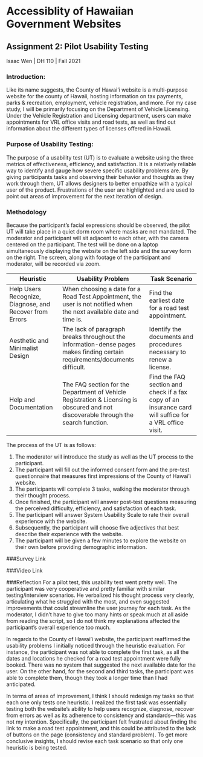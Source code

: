 # Accessiblity of Hawaiian Government Websites

## Assignment 2: Pilot Usability Testing

Isaac Wen | DH 110 | Fall 2021

### Introduction:
Like its name suggests, the County of Hawai’i website is a multi-purpose website for the county of Hawaii, hosting information on tax payments, parks & recreation, employment, vehicle registration, and more. For my case study, I will be primarily focusing on the Department of Vehicle Licensing. Under the Vehicle Registration and Licensing department, users can make appointments for VRL office visits and road tests, as well as find out information about the different types of licenses offered in Hawaii.

### Purpose of Usability Testing:
The purpose of a usability test (UT) is to evaluate a website using the three metrics of effectiveness, efficiency, and satisfaction. It is a relatively reliable way to identify and gauge how severe specific usability problems are. By giving participants tasks and observing their behavior and thoughts as they work through them, UT allows designers to better empathize with a typical user of the product. Frustrations of the user are highlighted and are used to point out areas of improvement for the next iteration of design.

### Methodology
Because the participant’s facial expressions should be observed, the pilot UT will take place in a quiet dorm room where masks are not mandated. The moderator and participant will sit adjacent to each other, with the camera centered on the participant. The test will be done on a laptop simultaneously displaying the website on the left side and the survey form on the right. The screen, along with footage of the participant and moderator, will be recorded via zoom. 

| Heuristic | Usability Problem | Task Scenario |
|---|---|---|
| Help Users Recognize, Diagnose, and Recover from Errors | When choosing a date for a Road Test Appointment, the user is not notified when the next available date and time is. | Find the earliest date for a road test appointment. |
| Aesthetic and Minimalist Design | The lack of paragraph breaks throughout the information-dense pages makes finding certain requirements/documents difficult. | Identify the documents and procedures necessary to renew a license. |
| Help and Documentation | The FAQ section for the Department of Vehicle Registration & Licensing is obscured and not discoverable through the search function. | Find the FAQ section and check if a fax copy of an insurance card will suffice for a VRL office visit. |

The process of the UT is as follows:
1. The moderator will introduce the study as well as the UT process to the participant.
2. The participant will fill out the informed consent form and the pre-test questionnaire that measures first impressions of the County of Hawai’i website.
3. The participants will complete 3 tasks, walking the moderator through their thought process.
4. Once finished, the participant will answer post-test questions measuring the perceived difficulty, efficiency, and satisfaction of each task.
5. The participant will answer System Usability Scale to rate their overall experience with the website.
6. Subsequently, the participant will choose five adjectives that best describe their experience with the website.
7. The participant will be given a few minutes to explore the website on their own before providing demographic information.

###Survey Link

###Video Link

###Reflection
For a pilot test, this usability test went pretty well. The participant was very cooperative and pretty familiar with similar testing/interview scenarios. He verbalized his thought process very clearly, articulating what he struggled with the most, and even suggested improvements that could streamline the user journey for each task. As the moderator, I didn’t have to give too many hints or speak much at all aside from reading the script, so I do not think my explanations affected the participant’s overall experience too much. 

In regards to the County of Hawai’i website, the participant reaffirmed the usability problems I initially noticed through the heuristic evaluation.  For instance, the participant was not able to complete the first task, as all the dates and locations he checked for a road test appointment were fully booked. There was no system that suggested the next available date for the user. On the other hand, for the second and third tasks, the participant was able to complete them, though they took a longer time than I had anticipated.

In terms of areas of improvement, I think I should redesign my tasks so that each one only tests one heuristic. I realized the first task was essentially testing both the website’s ability to help users recognize, diagnose, recover from errors as well as its adherence to consistency and standards––this was not my intention. Specifically, the participant felt frustrated about finding the link to make a road test appointment, and this could be attributed to the lack of buttons on the page (consistency and standard problem). To get more conclusive insights, I should revise each task scenario so that only one heuristic is being tested.

